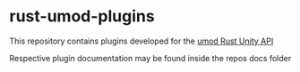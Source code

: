 # rust-umod-plugins
This repository contains plugins developed for the [umod Rust Unity API](https://umod.org/)

Respective plugin documentation may be found inside the repos docs folder
